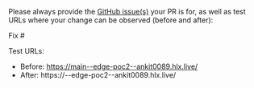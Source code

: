 Please always provide the [GitHub issue(s)](../issues) your PR is for, as well as test URLs where your change can be observed (before and after):

Fix #<gh-issue-id>

Test URLs:
- Before: https://main--edge-poc2--ankit0089.hlx.live/
- After: https://<branch>--edge-poc2--ankit0089.hlx.live/
